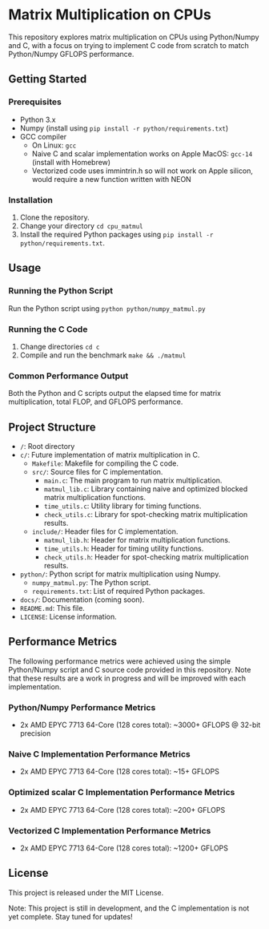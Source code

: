 # Matrix Multiplication on CPUs

This repository explores matrix multiplication on CPUs using Python/Numpy and C, with a focus on trying to implement C code from scratch to match Python/Numpy GFLOPS performance.   

## Getting Started

### Prerequisites

* Python 3.x
* Numpy (install using `pip install -r python/requirements.txt`)
* GCC compiler
    - On Linux: `gcc`
    - Naive C and scalar implementation works on Apple MacOS: `gcc-14` (install with Homebrew)
    - Vectorized code uses immintrin.h so will not work on Apple silicon, would require a new function written with NEON

### Installation

1. Clone the repository.
2. Change your directory `cd cpu_matmul`
3. Install the required Python packages using `pip install -r python/requirements.txt`.

## Usage

### Running the Python Script

Run the Python script using `python python/numpy_matmul.py` 

### Running the C Code

1. Change directories `cd c`
2. Compile and run the benchmark `make && ./matmul` 

### Common Performance Output

Both the Python and C scripts output the elapsed time for matrix multiplication, total FLOP, and GFLOPS performance.

## Project Structure

* `/`: Root directory
* `c/`: Future implementation of matrix multiplication in C.
    + `Makefile`: Makefile for compiling the C code.
    + `src/`: Source files for C implementation.
        - `main.c`: The main program to run matrix multiplication.
        - `matmul_lib.c`: Library containing naive and optimized blocked matrix multiplication functions.
        - `time_utils.c`: Utility library for timing functions.
        - `check_utils.c`: Library for spot-checking matrix multiplication results.
    + `include/`: Header files for C implementation.
        - `matmul_lib.h`: Header for matrix multiplication functions.
        - `time_utils.h`: Header for timing utility functions.
        - `check_utils.h`: Header for spot-checking matrix multiplication results.
* `python/`: Python script for matrix multiplication using Numpy.
    + `numpy_matmul.py`: The Python script.
    + `requirements.txt`: List of required Python packages.
* `docs/`: Documentation (coming soon).
* `README.md`: This file.
* `LICENSE`: License information.

## Performance Metrics

The following performance metrics were achieved using the simple Python/Numpy script and C source code provided in this repository. Note that these results are a work in progress and will be improved with each implementation.

### Python/Numpy Performance Metrics
* 2x AMD EPYC 7713 64-Core (128 cores total): ~3000+ GFLOPS @ 32-bit precision

### Naive C Implementation Performance Metrics
* 2x AMD EPYC 7713 64-Core (128 cores total): ~15+ GFLOPS

### Optimized scalar C Implementation Performance Metrics
* 2x AMD EPYC 7713 64-Core (128 cores total): ~200+ GFLOPS

### Vectorized C Implementation Performance Metrics
* 2x AMD EPYC 7713 64-Core (128 cores total): ~1200+ GFLOPS

## License

This project is released under the MIT License.

Note: This project is still in development, and the C implementation is not yet complete. Stay tuned for updates!
